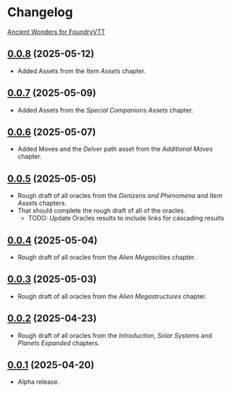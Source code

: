 # Changelog

[Ancient Wonders for FoundryVTT](https://foundryvtt.com/packages/ancient-wonders)

## [0.0.8](https://github.com/jendave/ancient-wonders/commits/main) (2025-05-12)

* Added Assets from the *Item Assets* chapter.

## [0.0.7](https://github.com/jendave/ancient-wonders/commits/main) (2025-05-09)

* Added Assets from the *Special Companions Assets* chapter.

## [0.0.6](https://github.com/jendave/ancient-wonders/commits/main) (2025-05-07)

* Added Moves and the *Delver* path asset from the *Additional Moves* chapter.

## [0.0.5](https://github.com/jendave/ancient-wonders/commits/main) (2025-05-05)

* Rough draft of all oracles from the *Denizens and Phenomena* and *Item Assets* chapters.
* That should complete the rough draft of all of the oracles.
  * TODO: Update Oracles results to include links for cascading results

## [0.0.4](https://github.com/jendave/ancient-wonders/commits/main) (2025-05-04)

* Rough draft of all oracles from the *Alien Megascities* chapter.

## [0.0.3](https://github.com/jendave/ancient-wonders/commits/main) (2025-05-03)

* Rough draft of all oracles from the *Alien Megastructures* chapter.

## [0.0.2](https://github.com/jendave/ancient-wonders/commits/main) (2025-04-23)

* Rough draft of all oracles from the *Introduction*, *Solar Systems* and *Planets Expanded* chapters.

## [0.0.1](https://github.com/jendave/ancient-wonders/commits/main) (2025-04-20)

* Alpha release.
